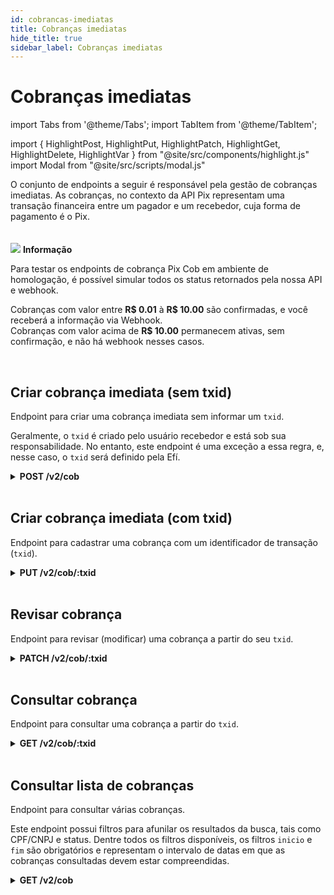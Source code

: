 ```yaml
---
id: cobrancas-imediatas
title: Cobranças imediatas
hide_title: true
sidebar_label: Cobranças imediatas
---
```

<h1 className="titulo">Cobranças imediatas </h1>
<div className="conteudo">

import Tabs from '@theme/Tabs';
import TabItem from '@theme/TabItem';


import { HighlightPost, HighlightPut, HighlightPatch, HighlightGet, HighlightDelete, HighlightVar } from "@site/src/components/highlight.js"
import Modal from "@site/src/scripts/modal.js" 

<!-- Embedding React components with MDX -->
<!-- fontWeight: 'bold', -->

<div className="subtitulo">
O conjunto de endpoints a seguir é responsável pela gestão de cobranças imediatas. As cobranças, no contexto da API Pix representam uma transação financeira entre um pagador e um recebedor, cuja forma de pagamento é o Pix.

</div>

<br/>
<br/>

<div className="admonition admonition_info">
<div>
<img src="/img/info-circle-blue.svg"/> <b>Informação</b>
</div>
<p>Para testar os endpoints de cobrança Pix Cob em ambiente de homologação, é possível simular todos os status retornados pela nossa API e webhook.</p>
<p>Cobranças com valor entre <b>R$ 0.01</b> à <b>R$ 10.00</b> são confirmadas, e você receberá a informação via Webhook.<br/>
Cobranças com valor acima de <b>R$ 10.00</b> permanecem ativas, sem confirmação, e não há webhook nesses casos.<br/></p>
</div>
<br/>

## Criar cobrança imediata (sem txid)
Endpoint para criar uma cobrança imediata sem informar um <code>txid</code>.

Geralmente, o <code>txid</code> é criado pelo usuário recebedor e está sob sua responsabilidade. No entanto, este endpoint é uma exceção a essa regra, e, nesse caso, o <code>txid</code> será definido pela Efí.

<!-- Método POST -->
<div className="post">
<details className="col-100">
  <summary>
    <b><HighlightPost>POST</HighlightPost> /v2/cob</b>
  </summary>
      <div className="post-div"> 
          <div className="left">
            Requer autorização para o escopo: <code>cob.write</code> 
          </div>
          <div className="right">
          <Modal filename="/markdown/pix/cob/Cobranca_imediata.md" />
          </div>
      </div>
      <br/> <br/>
      <p><p><b>Requisição</b></p></p>
     
  <Tabs
    defaultValue="exemplo1"
    values={[
    { label: 'Exemplo 1 (CPF)', value: 'exemplo1', },
    { label: 'Exemplo 2 (CNPJ)', value: 'exemplo2', },
    { label: 'Exemplo 3 (loc)', value: 'exemplo3', },
    ]}>
    
  <TabItem value="exemplo1">

  ```json
  {
    "calendario": {
      "expiracao": 3600
    },
    "devedor": {
      "cpf": "12345678909",
      "nome": "Francisco da Silva"
    },
    "valor": {
      "original": "123.45"
    },
    "chave": "71cdf9ba-c695-4e3c-b010-abb521a3f1be",
    "solicitacaoPagador": "Cobrança dos serviços prestados."
  }
  ``` 
  </TabItem>
  <TabItem value="exemplo2">

  ```json
  {
    "calendario": {
      "expiracao": 3600
    },
    "devedor": {
      "cnpj": "12345678000195",
      "nome": "Empresa de Serviços SA"
    },
    "valor": {
      "original": "37.00"
    },
    "chave": "ac107ed7-97cd-4fe7-8df5-a5f5659bf2f3",
    "solicitacaoPagador": "Serviço realizado.",
    "infoAdicionais": [
      {
        "nome": "Campo 1",
        "valor": "Informação Adicional1 do PSP-Recebedor"
      },
      {
        "nome": "Campo 2",
        "valor": "Informação Adicional2 do PSP-Recebedor"
      }
    ]
  }
  ```
  </TabItem>
  <TabItem value="exemplo3">

  ```json
  {
    "calendario": {
      "expiracao": 3600
    },
    "devedor": {
      "cpf": "12345678909",
      "nome": "Francisco da Silva"
    },
    "valor": {
      "original": "123.45"
    },
    "loc": {
      "id": 1
    },
    "chave": "71cdf9ba-c695-4e3c-b010-abb521a3f1be",
    "solicitacaoPagador": "Cobrança dos serviços prestados."
  }
  ```
  </TabItem>
  </Tabs>


  <br/>   
        
  <b>Respostas</b>

  <br/> 

  As respostas abaixo representam Sucesso(201) e Falhas/erros do consumo.
  <Tabs
    defaultValue="saida"
    values={[
      { label: '🟢 201', value: 'saida', },
      { label: '🔴 400', value: '400', },
      { label: '🔴 409', value: '409', },
      { label: '🔴 500', value: '500', },
    ]}>
  <TabItem value="saida">

  ```json
  {
    "calendario": {
      "criacao": "2020-09-09T20:15:00.358Z",
      "expiracao": 3600
    },
    "txid": "7978c0c97ea847e78e8849634473c1f1",
    "revisao": 0,
    "loc": {
      "id": 789,
      "location": "pix.example.com/qr/v2/9d36b84fc70b478fb95c12729b90ca25",
      "tipoCob": "cob"
    },
    "location": "pix.example.com/qr/v2/9d36b84fc70b478fb95c12729b90ca25",
    "status": "ATIVA",
    "devedor": {
      "cnpj": "12345678000195",
      "nome": "Empresa de Serviços SA"
    },
    "valor": {
      "original": "567.89"
    },
    "chave": "a1f4102e-a446-4a57-bcce-6fa48899c1d1",
    "solicitacaoPagador": "Informar cartão fidelidade",
    "pixCopiaECola": "00020101021226830014BR.GOV.BCB.PIX2561qrcodespix.sejaefi.com.br/v2/41e0badf811a4ce6ad8a80b306821fce5204000053000065802BR5905EFISA6008SAOPAULO60070503***61040000"
  }
  ```
  </TabItem>
  <TabItem value="400">

  ```json
  InvalidOperationError
  {
    "nome": "documento_bloqueado",
    "mensagem": "O documento desta conta tem bloqueios que impedem a emissão"
  }

  Ou

  {
    "nome": "chave_invalida",
    "mensagem": "A chave informada não faz referência à conta Efí autenticada"
  }

  InvalidValueError
  {
    "nome": "valor_invalido",
    "mensagem": "Campo valor.original deve ser maior que zero"
  }

  Ou

  {
    "nome": "valor_invalido",
    "mensagem": "Campo calendario.expiracao deve ser maior que zero"
  }

  Ou

  {
    "nome": "valor_invalido",
    "mensagem": "Documento CPF em devedor.cpf é inválido"
  }

   Ou

  {
    "nome": "valor_invalido",
    "mensagem": "Documento CNPJ em devedor.cnpj é inválido"
  }
  ```
  </TabItem>
  <TabItem value="409">

  ```json
  DuplicatedRegisterError
  {
    "nome": "txid_duplicado",
    "mensagem": "Campo txid informado já foi utilizado em outra cobrança"
  }
  ```
  </TabItem>
  <TabItem value="500">

  ```json
  ApplicationError
  {
    "nome": "erro_aplicacao",
    "mensagem": "Ocorreu um erro ao validar a chave"
  }
  ```
  </TabItem>
  </Tabs>

</details>

</div>

<br/>

## Criar cobrança imediata (com txid)
Endpoint para cadastrar uma cobrança com um identificador de transação (<code>txid</code>).

<!-- Método PUT -->
<div className="put"> 
<details className="col-100">
  <summary>
    <b><HighlightPut>PUT</HighlightPut> /v2/cob/<HighlightVar>:txid</HighlightVar></b>
  </summary>
      <div className="put-div"> 
          <div className="left">
            Requer autorização para o escopo: <code>cob.write</code> 
          </div>
          <div className="right">
          <Modal filename="/markdown/pix/cob/Cobranca_imediata_txid.md" />
          </div>
      </div>
      <br/> <br/>
      <p><b>Requisição</b></p>
      <p></p>
  <Tabs
    defaultValue="exemplo1"
    values={[
    { label: 'Exemplo 1 (CPF)', value: 'exemplo1', },
    { label: 'Exemplo 2 (CNPJ)', value: 'exemplo2', },
    { label: 'Exemplo 3 (loc)', value: 'exemplo3', },
    ]}>
    
  <TabItem value="exemplo1">

  ```json
  {
    "calendario": {
      "expiracao": 3600
    },
    "devedor": {
      "cpf": "12345678909",
      "nome": "Francisco da Silva"
    },
    "valor": {
      "original": "123.45"
    },
    "chave": "71cdf9ba-c695-4e3c-b010-abb521a3f1be",
    "solicitacaoPagador": "Cobrança dos serviços prestados."
  }
  ``` 
  </TabItem>
  <TabItem value="exemplo2">

  ```json
  {
    "calendario": {
      "expiracao": 3600
    },
    "devedor": {
      "cnpj": "12345678000195",
      "nome": "Empresa de Serviços SA"
    },
    "valor": {
      "original": "37.00"
    },
    "chave": "ac107ed7-97cd-4fe7-8df5-a5f5659bf2f3",
    "solicitacaoPagador": "Serviço realizado.",
    "infoAdicionais": [
      {
        "nome": "Campo 1",
        "valor": "Informação Adicional1 do PSP-Recebedor"
      },
      {
        "nome": "Campo 2",
        "valor": "Informação Adicional2 do PSP-Recebedor"
      }
    ]
  }
  ```
  </TabItem>
  <TabItem value="exemplo3">

  ```json
  {
    "calendario": {
      "expiracao": 3600
    },
    "devedor": {
      "cpf": "12345678909",
      "nome": "Francisco da Silva"
    },
    "valor": {
      "original": "123.45"
    },
    "loc": {
      "id": 1
    },
    "chave": "71cdf9ba-c695-4e3c-b010-abb521a3f1be",
    "solicitacaoPagador": "Cobrança dos serviços prestados."
  }
  ```
  </TabItem>
  </Tabs>

  <br/>  
        
  <b>Respostas</b>

  <br/> 

  As respostas abaixo representam Sucesso(201) e Falhas/erros do consumo.
  <Tabs
    defaultValue="saida"
    values={[
      { label: '🟢 201', value: 'saida', },
      { label: '🔴 400', value: '400', },
      { label: '🔴 409', value: '409', },
      { label: '🔴 500', value: '500', },
    ]}>
  <TabItem value="saida">

  ```json
  {
    "calendario": {
      "criacao": "2020-09-09T20:15:00.358Z",
      "expiracao": 3600
    },
    "txid": "7978c0c97ea847e78e8849634473c1f1",
    "revisao": 0,
    "loc": {
      "id": 789,
      "location": "pix.example.com/qr/v2/9d36b84fc70b478fb95c12729b90ca25",
      "tipoCob": "cob"
    },
    "location": "pix.example.com/qr/v2/9d36b84fc70b478fb95c12729b90ca25",
    "status": "ATIVA",
    "devedor": {
      "cnpj": "12345678000195",
      "nome": "Empresa de Serviços SA"
    },
    "valor": {
      "original": "567.89"
    },
    "chave": "a1f4102e-a446-4a57-bcce-6fa48899c1d1",
    "solicitacaoPagador": "Informar cartão fidelidade",
    "pixCopiaECola": "00020101021226830014BR.GOV.BCB.PIX2561qrcodespix.sejaefi.com.br/v2/41e0badf811a4ce6ad8a80b306821fce5204000053000065802BR5905EFISA6008SAOPAULO60070503***61040000"
  }
  ```
  </TabItem>
  <TabItem value="400">

  ```json
  InvalidOperationError
  {
    "nome": "documento_bloqueado",
    "mensagem": "O documento desta conta tem bloqueios que impedem a emissão"
  }

  Ou

  {
    "nome": "chave_invalida",
    "mensagem": "A chave informada não faz referência à conta Efí autenticada"
  }

  InvalidValueError
  {
    "nome": "valor_invalido",
    "mensagem": "Campo valor.original deve ser maior que zero"
  }

  Ou

  {
    "nome": "valor_invalido",
    "mensagem": "Campo calendario.expiracao deve ser maior que zero"
  }

  Ou

  {
    "nome": "valor_invalido",
    "mensagem": "Documento CPF em devedor.cpf é inválido"
  }

   Ou

  {
    "nome": "valor_invalido",
    "mensagem": "Documento CNPJ em devedor.cnpj é inválido"
  }
  ```
  </TabItem>
  <TabItem value="409">

  ```json
  DuplicatedRegisterError
  {
    "nome": "txid_duplicado",
    "mensagem": "Campo txid informado já foi utilizado em outra cobrança"
  }
  ```
  </TabItem>
  <TabItem value="500">

  ```json
  ApplicationError
  {
    "nome": "erro_aplicacao",
    "mensagem": "Ocorreu um erro ao validar a chave"
  }
  ```
  </TabItem>
  </Tabs>

</details>

</div>

<br/>

## Revisar cobrança
Endpoint para revisar (modificar) uma cobrança a partir do seu <code>txid</code>.

<!-- Método PATCH -->
<div className="patch">
<details className="col-100">
  <summary>
    <b><HighlightPatch>PATCH</HighlightPatch> /v2/cob/<HighlightVar>:txid</HighlightVar></b>
  </summary>
      <div className="put-div"> 
          <div className="left">
            Requer autorização para o escopo: <code>cob.write</code> 
          </div>
          <div className="right">
          <Modal filename="/markdown/pix/cob/Revisar_cobranca.md" />
          </div>
      </div>
      <br/> <br/>
      <p><b>Requisição</b></p>
      <p></p>
  <Tabs
    defaultValue="exemplo1"
    values={[
    { label: 'Exemplo 1', value: 'exemplo1', },
    { label: 'Exemplo 2', value: 'exemplo2', },
    { label: 'Exemplo 3', value: 'exemplo3', },
    ]}>
    
  <TabItem value="exemplo1">

  ```json
  {
    "loc": {
      "id": 7768
    },
    "devedor": {
      "cpf": "12345678909",
      "nome": "Francisco da Silva"
    },
    "valor": {
      "original": "123.45"
    },
    "solicitacaoPagador": "Informe o número ou identificador do pedido."
  }
  ``` 
  </TabItem>
  <TabItem value="exemplo2">

  ```json
  {
    "valor": {
      "original": "567.89"
    },
    "solicitacaoPagador": "Informe o número ou identificador do pedido."
  }
  ```
  </TabItem>
  <TabItem value="exemplo3">

  ```json
  {
    "status": "REMOVIDA_PELO_USUARIO_RECEBEDOR"
  }
  ```
  </TabItem>
  </Tabs>

  <br/>    
        
  <b>Respostas</b>

  <br/> 

  As respostas abaixo representam Sucesso(200) e Falhas/erros do consumo.
  <Tabs
    defaultValue="saida"
    values={[
      { label: '🟢 200', value: 'saida', },
      { label: '🔴 400', value: '400', },
      { label: '🔴 409', value: '409', },
      { label: '🔴 500', value: '500', },
    ]}>
  <TabItem value="saida">

  ```json
  {
    "status": "ATIVA",
    "calendario": {
      "criacao": "2020-09-09T20:15:00.358Z",
      "expiracao": 3600
    },
    "location": "pix.example.com/qr/9d36b84f-c70b-478f-b95c-12729b90ca25",
    "txid": "7978c0c97ea847e78e8849634473c1f1",
    "revisao": 1,
    "devedor": {
      "cnpj": "12345678000195",
      "nome": "Empresa de Serviços SA"
    },
    "valor": {
      "original": "567.89"
    },
    "chave": "a1f4102e-a446-4a57-bcce-6fa48899c1d1",
    "solicitacaoPagador": "Informe o número ou identificador do pedido.",
    "pixCopiaECola": "00020101021226830014BR.GOV.BCB.PIX2561qrcodespix.sejaefi.com.br/v2/41e0badf811a4ce6ad8a80b306821fce5204000053000065802BR5905EFISA6008SAOPAULO60070503***61040000"
  }
  ```
  </TabItem>
  <TabItem value="400">

  ```json
  UnknownRegisterError
  {
    "nome": "cobranca_nao_encontrada",
    "mensagem": "Nenhuma cobrança encontrada para o txid informado"
  }

  Ou

  InvalidOperationError
  {
    "nome": "status_cobranca_invalido",
    "mensagem": "A cobrança não está mais com o status ATIVA"
  }

  Ou

  {
    "nome": "chave_invalida",
    "mensagem": "A chave informada não faz referência à conta Efí autenticada"
  }

  Ou

  InvalidValueError
  {
    "nome": "valor_invalido",
    "mensagem": "Campo calendario.expiracao deve ser maior ou igual a 1"
  }

  Ou

  {
    "nome": "valor_invalido",
    "mensagem": "Documento CPF em devedor.cpf é inválido"
  }

  Ou

  {
    "nome": "valor_invalido",
    "mensagem": "Documento CNPJ em devedor.cnpj é inválido"
  }
  ```
  </TabItem>
  <TabItem value="409">

  ```json
  DuplicatedRegisterError
  {
    "nome": "txid_duplicado",
    "mensagem": "Campo txid informado já foi utilizado em outra cobrança"
  }
  ```
  </TabItem>
  <TabItem value="500">

  ```json
  ApplicationError
  {
    "nome": "erro_aplicacao",
    "mensagem": "Ocorreu um erro ao validar a chave"
  }
  ```
  </TabItem>
  </Tabs>

</details>

</div>

<br/>

## Consultar cobrança
Endpoint para consultar uma cobrança a partir do <code>txid</code>.


<!-- Método GET -->
<div className="get">
<details className="col-100">
  <summary>
    <b><HighlightGet>GET</HighlightGet> /v2/cob/<HighlightVar>:txid</HighlightVar></b>
  </summary>
      <div className="get-div"> 
          <div className="left">
            Requer autorização para o escopo: <code>cob.read</code> 
          </div>
          <div className="right">
          <Modal filename="/markdown/pix/cob/Consultar_cobranca.md" />
          </div>
      </div>
      <br/> <br/>
  <p><b>Requisição</b></p>
  
  Também é possível consultar informações de uma revisão específica de uma cobrança. Para isso é necessário informar o <i>query param</i> <code>revisao</code>. Exemplo: <code>/v2/cob/:txid/?revisao=1</code>. Quando o parâmetro não é informado, a revisão mais recente é retornada como padrão.

  <br/>    
   <br/>

  <b>Respostas</b>

  As respostas abaixo representam Sucesso(200) e Falhas/erros do consumo.
  <Tabs
    defaultValue="saida"
    values={[
      { label: '🟢 200', value: 'saida', },
      { label: '🟢 200', value: '200', },
      { label: '🔴 400', value: '400', },
    ]}>
  <TabItem value="saida">

  ```json
  {
    "status": "ATIVA",
    "calendario": {
      "criacao": "2020-09-09T20:15:00.358Z",
      "expiracao": "3600"
    },
    "location": "pix.example.com/qr/9d36b84f-c70b-478f-b95c-12729b90ca25",
    "txid": "7978c0c97ea847e78e8849634473c1f1",
    "revisao": 1,
    "devedor": {
      "cnpj": "12345678000195",
      "nome": "Empresa de Serviços SA"
    },
    "valor": {
      "original": "567.89"
    },
    "chave": "a1f4102e-a446-4a57-bcce-6fa48899c1d1",
    "solicitacaoPagador": "Informe o número ou identificador do pedido.",
    "pixCopiaECola": "00020101021226830014BR.GOV.BCB.PIX2561qrcodespix.sejaefi.com.br/v2/41e0badf811a4ce6ad8a80b306821fce5204000053000065802BR5905EFISA6008SAOPAULO60070503***61040000"
  }
  ``` 
  </TabItem>
  <TabItem value="200">

  ```json
  {
    "status": "CONCLUIDA",
    "calendario": {
      "criacao": "2020-09-09T20:15:00.358Z",
      "expiracao": "3600"
    },
    "location": "qrcodes-pix.gerencianet.com.br/1dd7f893-a58e-4172-8702-8dc33e21a403",
    "txid": "655dfdb1-a451-4b8f-bb58-254b958913fb",
    "revisao": 1,
    "devedor": {
      "cnpj": "12345678000195",
      "nome": "Empresa de Serviços SA"
    },
    "valor": {
      "original": "100.00"
    },
    "chave": "40a0932d-1918-4eee-845d-35a2da1690dc",
    "solicitacaoPagador": "Informe o número ou identificador do pedido.",
    "pix": [
      {
        "endToEndId": "E12345678202009091221kkkkkkkkkkk",
        "txid": "655dfdb1-a451-4b8f-bb58-254b958913fb",
        "valor": "110.00",
        "horario": "2020-09-09T20:15:00.358Z",
        "infoPagador": "0123456789",
        "devolucoes": [
          {
            "id": "123ABC",
            "rtrId": "Dxxxxxxxx202009091221kkkkkkkkkkk",
            "valor": "10.00",
            "horario": {
              "solicitacao": "2020-09-09T20:15:00.358Z"
            },
            "status": "EM_PROCESSAMENTO"
          }
        ]
      }
    ]
  }
  ```
 </TabItem>
  <TabItem value="400">

  ```json
  UnknownRegisterError
  {
    "nome": "cobranca_nao_encontrada",
    "mensagem": "Nenhuma cobrança encontrada para o txid informado"
  }
  ```
  </TabItem>
  </Tabs>

</details>

</div>

<br/>

## Consultar lista de cobranças
Endpoint para consultar várias cobranças.

Este endpoint possui filtros para afunilar os resultados da busca, tais como CPF/CNPJ e status. Dentre todos os filtros disponíveis, os filtros <code>inicio</code> e <code>fim</code> são obrigatórios e representam o intervalo de datas em que as cobranças consultadas devem estar compreendidas.
<!-- Método GET -->
<div className="get">
<details className="col-100">
  <summary>
    <b><HighlightGet>GET</HighlightGet> /v2/cob</b>
  </summary>
      <div className="get-div"> 
          <div className="left">
            Requer autorização para o escopo: <code>cob.read</code> 
          </div>
          <div className="right">
          <Modal filename="/markdown/pix/cob/Listar_cobrancas.md" />
          </div>
      </div>
      <br/> <br/>
  <p><b>Requisição</b></p>
  O trecho de código abaixo ilustra o consumo do endpoint em uma requisição com o mínimo de parâmetros possível (o intervalo de datas <code>inicio</code> e <code>fim</code>) e o formato em que esses parâmetros devem ser repassados.

<br/>
<br/>

  <code>
  /v2/cob?inicio=2020-10-22T16:01:35Z&fim=2020-11-30T20:10:00Z
 </code>

  <br/>    
   <br/>

  <b>Respostas</b>

  <br/> 

  As respostas abaixo representam Sucesso(200) do consumo.
  <Tabs
    defaultValue="saida"
    values={[
      { label: '🟢 200', value: 'saida', },
      { label: '🟢 200', value: '200', },
    ]}>
  <TabItem value="saida">

  ```json
{
    "parametros": {
      "inicio": "2020-04-01T00:00:00Z",
      "fim": "2020-04-02T10:00:00Z",
      "paginacao": {
        "paginaAtual": 0,
        "itensPorPagina": 100,
        "quantidadeDePaginas": 1,
        "quantidadeTotalDeItens": 2
      }
    },
    "cobs": [
      {
        "status": "ATIVA",
        "calendario": {
          "criacao": "2020-09-09T20:15:00.358Z",
          "expiracao": "3600"
        },
        "location": "qrcodes-pix.gerencianet.com.br/9d36b84f-c70b-478f-b95c-12729b90ca25",
        "txid": "7978c0c97ea847e78e8849634473c1f1",
        "revisao": 1,
        "devedor": {
          "cnpj": "12345678000195",
          "nome": "Empresa de Serviços SA"
        },
        "valor": {
          "original": "567.89"
        },
        "chave": "a1f4102e-a446-4a57-bcce-6fa48899c1d1",
        "solicitacaoPagador": "Informe o número ou identificador do pedido.",
        "pixCopiaECola": "00020101021226830014BR.GOV.BCB.PIX2561qrcodespix.sejaefi.com.br/v2/41e0badf811a4ce6ad8a80b306821fce5204000053000065802BR5905EFISA6008SAOPAULO60070503***61040000"
      },
      {
        "status": "CONCLUIDA",
        "calendario": {
          "criacao": "2020-09-09T20:15:00.358Z",
          "expiracao": "3600"
        },
        "location": "qrcodes-pix.gerencianet.com.br/1dd7f893-a58e-4172-8702-8dc33e21a403",
        "txid": "655dfdb1a4514b8fbb58254b958913fb",
        "revisao": 1,
        "devedor": {
          "cnpj": "12345678000195",
          "nome": "Empresa de Serviços SA"
        },
        "valor": {
          "original": "100.00"
        },
        "chave": "40a0932d-1918-4eee-845d-35a2da1690dc",
        "solicitacaoPagador": "Informe o número ou identificador do pedido.",
        "pixCopiaECola": "00020101021226830014BR.GOV.BCB.PIX2561qrcodespix.sejaefi.com.br/v2/41e0badf811a4ce6ad8a80b306821fce5204000053000065802BR5905EFISA6008SAOPAULO60070503***61040000",
        "pix": [
          {
            "endToEndId": "E12345678202009091221kkkkkkkkkkk",
            "txid": "655dfdb1a4514b8fbb58254b958913fb",
            "valor": "110.00",
            "horario": "2020-09-09T20:15:00.358Z",
            "pagador": {
              "cnpj": "12345678000195",
              "nome": "Empresa de Serviços SA"
            },
            "infoPagador": "0123456789",
            "devolucoes": [
              {
                "id": "123ABC",
                "rtrId": "Dxxxxxxxx202009091221kkkkkkkkkkk",
                "valor": "10.00",
                "horario": {
                    "solicitacao": "2020-09-09T20:15:00.358Z"
                },
                "status": "EM_PROCESSAMENTO"
              }
            ]
          }
        ]
      }
    ]
}

  ``` 
  </TabItem>
  <TabItem value="200">

  ```json
{
    "parametros": {
      "inicio": "2020-04-01T00:00:00Z",
      "fim": "2020-04-01T23:59:59Z",
      "paginacao": {
        "paginaAtual": 0,
        "itensPorPagina": 100,
        "quantidadeDePaginas": 1,
        "quantidadeTotalDeItens": 1
      }
    },
    "cobs": [
      {
        "status": "ATIVA",
        "calendario": {
          "criacao": "2020-09-09T20:15:00.358Z",
          "expiracao": "3600"
        },
        "location": "qrcodes-pix.gerencianet.com.br/9d36b84f-c70b-478f-b95c-12729b90ca25",
        "txid": "7978c0c9-7ea8-47e7-8e88-49634473c1f1",
        "revisao": 1,
        "devedor": {
          "cnpj": "12345678000195",
          "nome": "Empresa de Serviços SA"
        },
        "valor": {
          "original": "567.89"
        },
        "chave": "a1f4102e-a446-4a57-bcce-6fa48899c1d1",
        "solicitacaoPagador": "Informe o número ou identificador do pedido."
      }
    ]
}
  ```
 </TabItem>
  </Tabs>

</details>
</div> 
<br/>

</div>